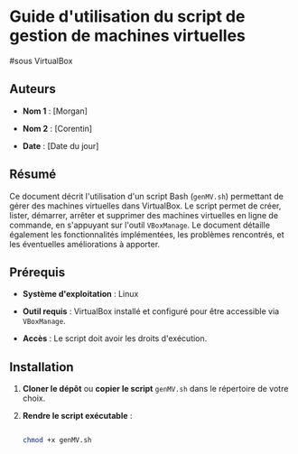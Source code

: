 # Guide d'utilisation du script de gestion de machines virtuelles 
#sous VirtualBox


## Auteurs

- **Nom 1** : [Morgan]

- **Nom 2** : [Corentin]

- **Date** : [Date du jour]


## Résumé

Ce document décrit l'utilisation d'un script Bash (`genMV.sh`)
permettant de gérer des machines virtuelles dans VirtualBox.
Le script permet de créer, lister, démarrer, arrêter et supprimer 
des machines virtuelles en ligne de commande, en s'appuyant sur 
l'outil `VBoxManage`. 
Le document détaille également les fonctionnalités implémentées, 
les problèmes rencontrés, et les éventuelles améliorations à apporter.


## Prérequis

- **Système d'exploitation** : Linux

- **Outil requis** : VirtualBox installé et configuré pour être 
accessible via `VBoxManage`.

- **Accès** : Le script doit avoir les droits d'exécution.


## Installation

1. **Cloner le dépôt** ou **copier le script** `genMV.sh` dans le 
répertoire de votre choix.

2. **Rendre le script exécutable** :

   ```bash

   chmod +x genMV.sh

